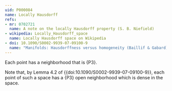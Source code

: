 ```yaml
---
uid: P000084
name: Locally Hausdorff
refs:
- mr: 0702721
  name: A note on the locally Hausdorff property (S. B. Niefield)
- wikipedia: Locally_Hausdorff_space
  name: Locally Hausdorff space on Wikipedia
- doi: 10.1090/S0002-9939-07-09100-9
  name: "Manifolds: Hausdorffness versus homogeneity (Baillif & Gabard)"
---
```


Each point has a neighborhood that is {P3}.

Note that, by Lemma 4.2 of {{doi:10.1090/S0002-9939-07-09100-9}},
each point of such a space has a {P3} open neighborhood which is dense in the space.
